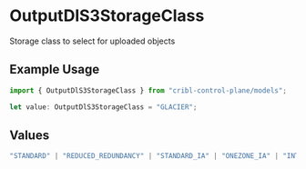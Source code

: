 # OutputDlS3StorageClass

Storage class to select for uploaded objects

## Example Usage

```typescript
import { OutputDlS3StorageClass } from "cribl-control-plane/models";

let value: OutputDlS3StorageClass = "GLACIER";
```

## Values

```typescript
"STANDARD" | "REDUCED_REDUNDANCY" | "STANDARD_IA" | "ONEZONE_IA" | "INTELLIGENT_TIERING" | "GLACIER" | "GLACIER_IR" | "DEEP_ARCHIVE"
```